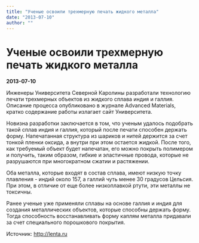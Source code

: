 ```yaml
---
title: "Ученые освоили трехмерную печать жидкого металла"
date: "2013-07-10"
author: ""
---
```


# Ученые освоили трехмерную печать жидкого металла

**2013-07-10** 

Инженеры Университета Северной Каролины разработали технологию печати трехмерных объектов из жидкого сплава индия и галлия. Описание процесса опубликовано в журнале Advanced Materials, кратко содержание работы излагает сайт Университета.

Новизна разработки заключается в том, что ученым удалось подобрать такой сплав индия и галлия, который после печати способен держать форму. Напечатанная структура из шариков и нитей держится за счет тонкой пленки оксида, а внутри при этом остается жидкой. После того, как требуемый объект будет напечатан, его можно покрыть полимером и получить, таким образом, гибкие и эластичные провода, которые не разрушаются при многократном сжатии и растяжении.

Оба металла, которые входят в состав сплава, имеют низкую точку плавления - индий около 157, а галлий чуть менее 30 градусов Цельсия. При этом, в отличие от еще более низкоплавкой ртути, эти металлы не токсичны.

Ранее ученые уже применяли сплавы на основе галлия и индия для создания металлических объектов, которые способны держать форму. Тогда способность восстанавливать форму каплям металла придавали за счет специального порошкового покрытия.

Источник: http://lenta.ru